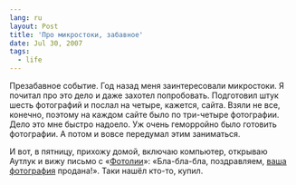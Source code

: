 ```yaml
---
lang: ru
layout: Post
title: 'Про микростоки, забавное'
date: Jul 30, 2007
tags:
  - life
---
```


Презабавное событие. Год назад меня заинтересовали микростоки. Я почитал про это дело и даже захотел попробовать. Подготовил штук шесть фотографий и послал на четыре, кажется, сайта. Взяли не все, конечно, поэтому на каждом сайте было по три-четыре фотографии. Дело это мне быстро надоело. Уж очень геморройно было готовить фотографии. А потом и вовсе передумал этим заниматься.

И вот, в пятницу, прихожу домой, включаю компьютер, открываю Аутлук и вижу письмо с «[Фотолии](http://us.fotolia.com/partner/120735)»: «Бла-бла-бла, поздравляем, [ваша фотография](/blog/565) продана!». Таки нашёл кто-то, купил.
